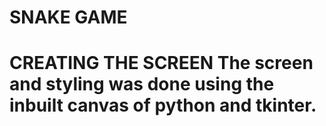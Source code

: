 <h1>SNAKE GAME<h1>

CREATING THE SCREEN
The screen and styling was done using the inbuilt canvas of python and tkinter.
